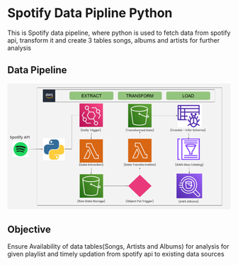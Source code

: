 # Spotify Data Pipline Python
This is Spotify data pipeline, where python is used to fetch data from spotify api, transform it and create 3 tables songs, albums and artists for further analysis

## Data Pipeline
![alt text](https://github.com/harish95/Spotify_Data_Pipline_Python/blob/main/Spotify%20Data%20Pipeling%20using%20Python%20%26%20AWS.png)

## Objective
Ensure Availability of data tables(Songs, Artists and Albums) for analysis for given playlist and timely updation from spotify api to  existing data sources

